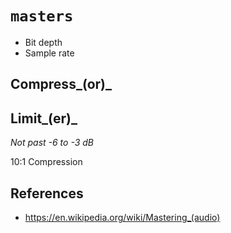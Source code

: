 # `masters`

  - Bit depth
  - Sample rate


## Compress_(or)_


## Limit_(er)_

 _Not past -6 to -3 dB_

10:1 Compression


## References

  - https://en.wikipedia.org/wiki/Mastering_(audio)

